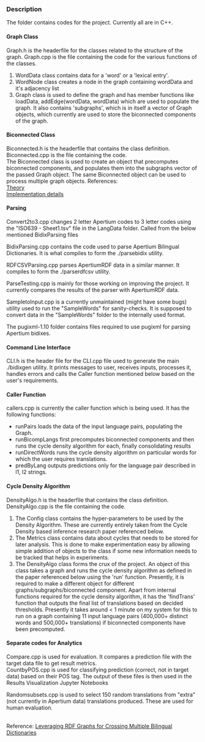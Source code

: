 ### Description
The folder contains codes for the project. Currently all are in C++.

#### Graph Class
Graph.h is the headerfile for the classes related to the structure of the graph. Graph.cpp is the file containing the code for the various functions of the classes. <br>
<ol>
<li> WordData class contains data for a 'word' or a 'lexical entry'.
<li> WordNode class creates a node in the graph containing wordData and it's adjacency list
<li> Graph class is used to define the graph and has member functions like loadData, addEdge(wordData, wordData) which are used to populate the graph. It also contains 'subgraphs', which is in itself a vector of Graph objects, which currently are used to store the biconnected components of the graph.
</ol>

#### Biconnected Class
Biconnected.h is the headerfile that contains the class definition. Biconnected.cpp is the file containing the code. <br>
The Biconnected class is used to create an object that precomputes biconnected components, and populates them into the subgraphs vector of the passed Graph object. The same Biconnected object can be used to process multiple graph objects. 
References: <br>
[Theory](https://www.ics.uci.edu/~goodrich/teach/cs260P/notes/Biconnectivity.pdf) <br>
[Implementation details](https://www.hackerearth.com/practice/algorithms/graphs/biconnected-components/tutorial/)

<h4> Parsing </h4>

Convert2to3.cpp changes 2 letter Apertium codes to 3 letter codes using the "ISO639 - Sheet1.tsv" file in the LangData folder. Called from the below mentioned BidixParsing files <br>

BidixParsing.cpp contains the code used to parse Apertium Bilingual Dictionaries. It is what compiles to form the ./parsebidix utility. <br>

RDFCSVParsing.cpp parses ApertiumRDF data in a similar manner. It compiles to form the ./parserdfcsv utility. <br>

ParseTesting.cpp is mainly for those working on improving the project. It currently compares the results of the parser with ApertiumRDF data. <br>

SampletoInput.cpp is a currently unmaintained (might have some bugs) utility used to run the "SampleWords" for sanity-checks.  It is supposed to convert data in the "SampleWords" folder to the internally used format. <br>

The pugixml-1.10 folder contains files required to use pugixml for parsing Apertium bidixes. <br>

<h4> Command Line Interface </h4>

CLI.h is the header file for the CLI.cpp file used to generate the main ./bidixgen utility. It prints messages to user, receives inputs, processes it, handles errors and calls the Caller function mentioned below based on the user's requirements.

#### Caller Function

callers.cpp is currently the caller function which is being used. It has the following functions:
<ul>
<li> runPairs loads the data of the input language pairs, populating the Graph.
<li> runBicompLangs first precomputes biconnected components and then runs the cycle density algorithm for each, finally consolidating results
<li> runDirectWords runs the cycle density algorithm on particular words for which the user requires translations.
<li> predByLang outputs predictions only for the language pair described in l1, l2 strings.
</ul>


#### Cycle Density Algorithm
DensityAlgo.h is the headerfile that contains the class definition. DensityAlgo.cpp is the file containing the code. <br>
<ol>
<li> The Config class contains the hyper-parameters to be used by the Density Algorithm. These are currently entirely taken from the Cycle Density based inference research paper referenced below.
<li> The Metrics class contains data about cycles that needs to be stored for later analysis. This is done to make experimentation easy by allowing simple addition of objects to the class if some new information needs to be tracked that helps in experiments.
<li> The DensityAlgo class forms the crux of the project. An object of this class takes a graph and runs the cycle density algorithm as defined in the paper referenced below using the 'run' function. Presently, it is required to make a different object for different graphs/subgraphs/biconnected component. Apart from internal functions required for the cycle density algorithm, it has the 'findTrans' function that outputs the final list of translations based on decided thresholds. Presently it takes around < 1 minute on my system for this to run on a graph containing 11 input language pairs (400,000+ distinct words and 500,000+ translations) if biconnected components have been precomputed. 
</ol>


#### Separate codes for Analytics
Compare.cpp is used for evaluation. It compares a prediction file with the target data file to get result metrics.<br>
CountbyPOS.cpp is used for classifying prediction (correct, not in target data) based on their POS tag. The output of these files is then used in the Results Visualization Jupyter Notebooks <br>

Randomsubsets.cpp is used to select 150 random translations from "extra" (not currently in Apertium data) translations produced. These are used for human evaluation. <br>

<br>Reference: [Leveraging  RDF  Graphs for Crossing Multiple Bilingual Dictionaries](https://www.aclweb.org/anthology/L16-1140.pdf)
